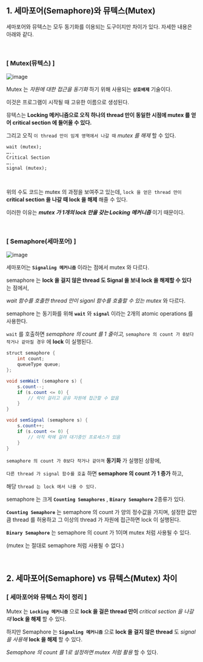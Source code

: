## 1. 세마포어(Semaphore)와 뮤텍스(Mutex)

세마포어와 뮤텍스는 모두 동기화를 이용되는 도구이지만 차이가 있다. 자세한 내용은 아래와 같다.

<br>

 
### [ Mutex(뮤텍스) ]

![image](https://github.com/lielocks/WIL/assets/107406265/4312ba34-44fe-47d5-8557-5c9f788d1ac3)

Mutex 는 *자원에 대한 접근을 동기화* 하기 위해 사용되는 **`상호배제`** 기술이다.

이것은 프로그램이 시작될 때 고유한 이름으로 생성된다.

뮤텍스는 **Locking 메커니즘으로 오직 하나의 thread 만이 동일한 시점에 mutex 를 얻어 critical section 에 들어올 수 있다.**

그리고 오직 `이 thread 만이 임계 영역에서 나갈 때` *mutex 를 해제* 할 수 있다.

```
wait (mutex);
…..
Critical Section
…..
signal (mutex);
```

<br>


위의 수도 코드는 mutex 의 과정을 보여주고 있는데, `lock 을 얻은 thread 만이` **critical section 을 나갈 때 lock 을 해제** 해줄 수 있다.

이러한 이유는 ***mutex 가 1개의 lock 만을 갖는 Locking 메커니즘*** 이기 때문이다.

<br>


### [ Semaphore(세마포어) ]

![image](https://github.com/lielocks/WIL/assets/107406265/f5b0535f-1f8b-43d7-8ec5-f991b3d23041)

세마포어는 **`Signaling 메커니즘`** 이라는 점에서 mutex 와 다르다.

semaphore 는 **lock 을 걸지 않은 thread 도 Signal 을 보내 lock 을 해제할 수 있다** 는 점에서,

*wait 함수를 호출한 thread 만이 siganl 함수를 호출할 수 있는 mutex* 와 다르다.

semaphore 는 동기화를 위해 **`wait`** 와 **`signal`** 이라는 2개의 atomic operations 를 사용한다.

`wait` 를 호출하면 *semaphore 의 count 를 1 줄이고,* `semaphore 의 count 가 0보다 작거나 같아질 경우` 에 **lock** 이 실행된다.

```java
struct semaphore {
    int count;
    queueType queue;
};

void semWait (semaphore s) {
    s.count--;
    if (s.count <= 0) {
    	// 락이 걸리고 공유 자원에 접근할 수 없음
    }
} 

void semSignal (semaphore s) {
    s.count++;
    if (s.count <= 0) {
    	// 아직 락에 걸려 대기중인 프로세스가 있음
    }
}
```

`semaphore 의 count 가 0보다 작거나 같아져` **동기화** 가 실행된 상황에, 

`다른 thread 가 signal 함수를 호출` 하면 **semaphore 의 count 가 1 증가** 하고, 

해당 `thread 는 lock 에서 나올 수 있다.`

semaphore 는 크게 **`Counting Semaphores`** , **`Binary Semaphore`** 2종류가 있다.

**`Counting Semaphore`** 는 semaphore 의 count 가 양의 정수값을 가지며, 설정한 값만큼 thread 를 허용하고 그 이상의 thread 가 자원에 접근하면 lock 이 실행된다.

**`Binary Semaphore`** 는 semaphore 의 count 가 1이며 mutex 처럼 사용될 수 있다.

(mutex 는 절대로 semaphore 처럼 사용될 수 없다.)

<br>


## 2. 세마포어(Semaphore) vs 뮤텍스(Mutex) 차이

### [ 세마포어와 뮤텍스 차이 정리 ]

Mutex 는 **`Locking 메커니즘`** 으로 **lock 을 걸은 thread 만이** *critical section 을 나갈때* **lock 을 해제** 할 수 있다. 

하지만 Semaphore 는 **`Signaling 메커니즘`** 으로 **lock 을 걸지 않은 thread** 도 *signal을 사용해* **lock 을 해제** 할 수 있다. 

*Semaphore 의 count 를 1로 설정하면 mutex 처럼 활용* 할 수 있다.

